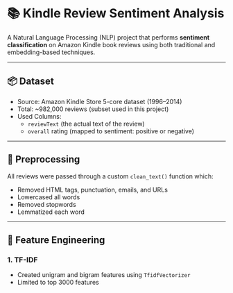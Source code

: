 # 📚 Kindle Review Sentiment Analysis

A Natural Language Processing (NLP) project that performs **sentiment classification** on Amazon Kindle book reviews using both traditional and embedding-based techniques.

---

## 📦 Dataset
- Source: Amazon Kindle Store 5-core dataset (1996–2014)
- Total: ~982,000 reviews (subset used in this project)
- Used Columns:
  - `reviewText` (the actual text of the review)
  - `overall` rating (mapped to sentiment: positive or negative)

---

## 🧹 Preprocessing
All reviews were passed through a custom `clean_text()` function which:
- Removed HTML tags, punctuation, emails, and URLs
- Lowercased all words
- Removed stopwords
- Lemmatized each word

---

## 🧠 Feature Engineering

### 1. TF-IDF
- Created unigram and bigram features using `TfidfVectorizer`
- Limited to top 3000 features

### 2. Word2Vec
- Trained a custom Word2Vec model using Gensim
- Represented each review as the **average of word vectors**

---

## 🤖 Models & Results

### 1. TF-IDF + Logistic Regression:
```
Accuracy: 83.5%
F1 Score: 88.1%
Precision: 84.9%
Recall: 91.6%
```

### 2. Word2Vec + Logistic Regression:
```
Accuracy: 77.1%
F1 Score: 83.8%
Precision: 79.1%
Recall: 89.2%
```

> Word2Vec gave slightly lower accuracy but strong generalization with semantic similarity.

---

## 🔍 How to Run

### Requirements:
- Python 3.8+
- Install packages:
```bash
pip install pandas numpy nltk gensim scikit-learn tqdm
```

### Run the notebook:
```bash
jupyter notebook "Kindle Review Sentiment Analyis.ipynb"
```

## 🖥️ Streamlit App (Deployment)

A simple **Streamlit web app** was built for live sentiment prediction:

- User inputs any Kindle review
- Review is preprocessed and converted to Word2Vec average vector
- The logistic model predicts the sentiment in real-time
- ✅ Positive or ❌ Negative result is shown

### Features:
- **Progress bar** while processing
- **Example expandable section**
- 🎈 `st.balloons()` and `st.toast()` for engagement
- Clean UI with footer

### Run the app locally:
```bash
streamlit run app.py
```
---


## 📦 Requirements
```bash
pip install -r requirements.txt
```
---

## 📬 Contact
**Author**: Gad Amr  
**LinkedIn**: [Gad Amr](https://www.linkedin.com/in/gaadamr/)   
**License**: MIT
